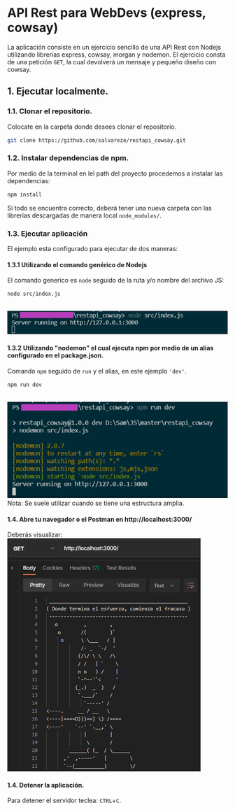 # API Rest para WebDevs (express, cowsay)

La aplicación consiste en un ejercicio sencillo de una API Rest con Nodejs utilizando librerías express, cowsay, morgan y nodemon.
El ejercicio consta de una petición `GET`, la cual devolverá un mensaje y pequeño diseño con cowsay.

## 1. Ejecutar localmente.
### 1.1. Clonar el repositorio.
Colocate en la carpeta donde desees clonar el repositorio.
```bash
git clone https://github.com/salvareze/restapi_cowsay.git
```
### 1.2. Instalar dependencias de npm.
Por medio de la terminal en lel path del proyecto procedemos a instalar las dependencias:
```bash
npm install
```
Si todo se encuentra correcto, deberá tener una nueva carpeta con las librerías descargadas de manera local `node_modules/`.
### 1.3. Ejecutar aplicación
El ejemplo esta configurado para ejecutar de dos maneras:
#### 1.3.1  Utilizando el comando genérico de Nodejs
El comando generico es `node` seguido de la ruta y/o nombre del archivo JS:
```bash
node src/index.js
```
<br>![getMsg](backups/run1.png)
#### 1.3.2  Utilizando "nodemon" el cual ejecuta npm por medio de un alías configurado en el package.json. 
Comando `npm` seguido de `run` y el alías, en este ejemplo `'dev'`.
```bash
npm run dev
```
<br>![getMsg](backups/run2.png)
<br>Nota: Se suele utilizar cuando se tiene una estructura amplia.
#### 1.4. Abre tu navegador o el Postman en http://localhost:3000/
Deberás visualizar:<br>
![getMsg](backups/getMsg.png)

#### 1.4. Detener la aplicación.
Para detener el servidor teclea: `CTRL`+`C`.






